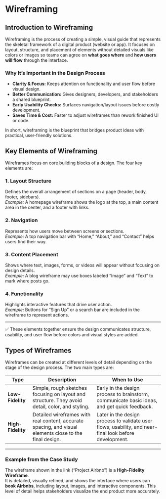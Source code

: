# Wireframing

## Introduction to Wireframing

Wireframing is the process of creating a simple, visual guide that represents the skeletal framework of a digital product (website or app). It focuses on layout, structure, and placement of elements without detailed visuals like colors or images so teams can agree on **what goes where** and **how users will flow** through the interface.

### Why It’s Important in the Design Process
- **Clarity & Focus:** Keeps attention on functionality and user flow before visual design.
- **Better Communication:** Gives designers, developers, and stakeholders a shared blueprint.
- **Early Usability Checks:** Surfaces navigation/layout issues before costly development.
- **Saves Time & Cost:** Faster to adjust wireframes than rework finished UI or code.

In short, wireframing is the blueprint that bridges product ideas with practical, user-friendly solutions.


## Key Elements of Wireframing

Wireframes focus on core building blocks of a design. The four key elements are:

### 1. Layout Structure
Defines the overall arrangement of sections on a page (header, body, footer, sidebars).  
*Example:* A homepage wireframe shows the logo at the top, a main content area in the center, and a footer with links.

### 2. Navigation
Represents how users move between screens or sections.  
*Example:* A top navigation bar with “Home,” “About,” and “Contact” helps users find their way.

### 3. Content Placement
Shows where text, images, forms, or videos will appear without focusing on design details.  
*Example:* A blog wireframe may use boxes labeled “Image” and “Text” to mark where posts go.

### 4. Functionality
Highlights interactive features that drive user action.  
*Example:* Buttons for “Sign Up” or a search bar are included in the wireframe to represent actions.

---

✅ These elements together ensure the design communicates structure, usability, and user flow before colors and visual styles are added.


## Types of Wireframes

Wireframes can be created at different levels of detail depending on the stage of the design process. The two main types are:

| **Type**            | **Description**                                                                 | **When to Use**                                                                 |
|----------------------|---------------------------------------------------------------------------------|---------------------------------------------------------------------------------|
| **Low-Fidelity**     | Simple, rough sketches focusing on layout and structure. They avoid detail, color, and styling. | Early in the design process to brainstorm, communicate basic ideas, and get quick feedback. |
| **High-Fidelity**    | Detailed wireframes with real content, accurate spacing, and visual elements close to the final design. | Later in the design process to validate user flows, usability, and near-final look before development. |

---

### Example from the Case Study

The wireframe shown in the link (“Project Airbnb”) is a **High-Fidelity Wireframe**.  
It is detailed, visually refined, and shows the interface where users can **book Airbnbs**, including layout, images, and interactive components. This level of detail helps stakeholders visualize the end product more accurately.
